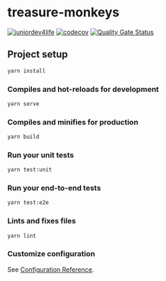 # treasure-monkeys

[![juniordev4life](https://circleci.com/gh/juniordev4life/treasure-monkeys.svg?style=shield)](https://app.circleci.com/pipelines/github/juniordev4life/treasure-monkeys)
[![codecov](https://codecov.io/gh/juniordev4life/treasure-monkeys/branch/main/graph/badge.svg?token=3YGW94LVCI)](https://codecov.io/gh/juniordev4life/treasure-monkeys)
[![Quality Gate Status](https://sonarcloud.io/api/project_badges/measure?project=juniordev4life_treasure-monkeys&metric=alert_status)](https://sonarcloud.io/dashboard?id=juniordev4life_treasure-monkeys)

## Project setup

```bash
yarn install
```

### Compiles and hot-reloads for development

```bash
yarn serve
```

### Compiles and minifies for production

```bash
yarn build
```

### Run your unit tests

```bash
yarn test:unit
```

### Run your end-to-end tests

```bash
yarn test:e2e
```

### Lints and fixes files

```bash
yarn lint
```

### Customize configuration

See [Configuration Reference](https://cli.vuejs.org/config/).
